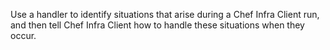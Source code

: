 Use a handler to identify situations that arise during a Chef Infra Client run, and then tell Chef Infra Client how to handle these situations when they occur.
